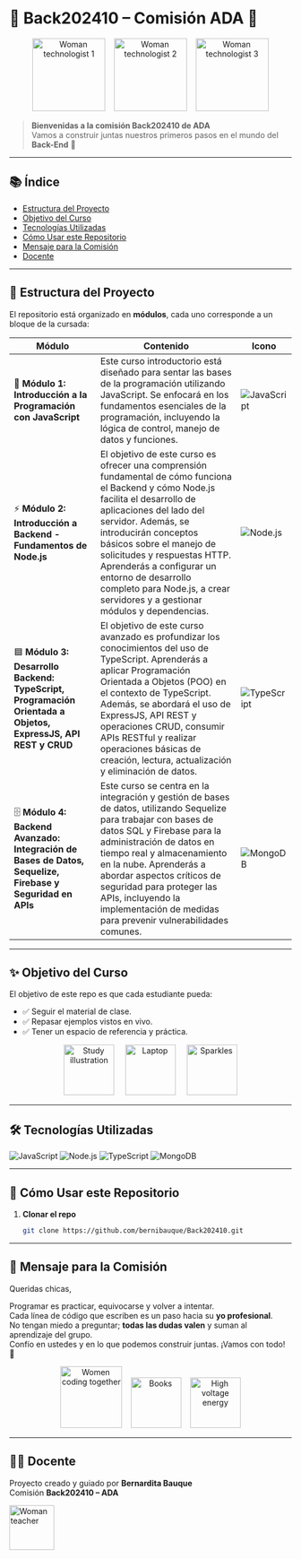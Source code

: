 # 🌸 Back202410 – Comisión ADA 🌸

<p align="center">
  <img alt="Woman technologist 1" src="https://openmoji.org/data/color/svg/1F469-200D-1F4BB.svg" width="130">
  &nbsp;&nbsp;
  <img alt="Woman technologist 2" src="https://openmoji.org/data/color/svg/1F469-1F3FD-200D-1F4BB.svg" width="130">
  &nbsp;&nbsp;
  <img alt="Woman technologist 3" src="https://openmoji.org/data/color/svg/1F469-1F3FB-200D-1F4BB.svg" width="130">
</p>

> **Bienvenidas a la comisión Back202410 de ADA**  
> Vamos a construir juntas nuestros primeros pasos en el mundo del **Back-End** 🚀

---

## 📚 Índice
- [Estructura del Proyecto](#-estructura-del-proyecto)
- [Objetivo del Curso](#-objetivo-del-curso)
- [Tecnologías Utilizadas](#-tecnologías-utilizadas)
- [Cómo Usar este Repositorio](#-cómo-usar-este-repositorio)
- [Mensaje para la Comisión](#-mensaje-para-la-comisión)
- [Docente](#-docente)

---

## 📂 Estructura del Proyecto

El repositorio está organizado en **módulos**, cada uno corresponde a un bloque de la cursada:

| Módulo | Contenido | Icono |
|---|---|---|
| 📘 **Módulo 1: Introducción a la Programación con JavaScript** | Este curso introductorio está diseñado para sentar las bases de la programación utilizando JavaScript. Se enfocará en los fundamentos esenciales de la programación, incluyendo la lógica de control, manejo de datos y funciones. | ![JavaScript](https://img.icons8.com/color/48/000000/javascript.png) |
| ⚡ **Módulo 2: Introducción a Backend - Fundamentos de Node.js** | El objetivo de este curso es ofrecer una comprensión fundamental de cómo funciona el Backend y cómo Node.js facilita el desarrollo de aplicaciones del lado del servidor. Además, se introducirán conceptos básicos sobre el manejo de solicitudes y respuestas HTTP. Aprenderás a configurar un entorno de desarrollo completo para Node.js, a crear servidores y a gestionar módulos y dependencias. | ![Node.js](https://img.icons8.com/color/48/000000/nodejs.png) |
| 🟦 **Módulo 3: Desarrollo Backend: TypeScript, Programación Orientada a Objetos, ExpressJS, API REST y CRUD** | El objetivo de este curso avanzado es profundizar los conocimientos del uso de TypeScript. Aprenderás a aplicar Programación Orientada a Objetos (POO) en el contexto de TypeScript. Además, se abordará el uso de ExpressJS, API REST y operaciones CRUD, consumir APIs RESTful y realizar operaciones básicas de creación, lectura, actualización y eliminación de datos. | ![TypeScript](https://img.icons8.com/color/48/000000/typescript.png) |
| 🗄️ **Módulo 4: Backend Avanzado: Integración de Bases de Datos, Sequelize, Firebase y Seguridad en APIs** | Este curso se centra en la integración y gestión de bases de datos, utilizando Sequelize para trabajar con bases de datos SQL y Firebase para la administración de datos en tiempo real y almacenamiento en la nube. Aprenderás a abordar aspectos críticos de seguridad para proteger las APIs, incluyendo la implementación de medidas para prevenir vulnerabilidades comunes. | ![MongoDB](https://img.icons8.com/color/48/000000/mongodb.png) |


---

## ✨ Objetivo del Curso

El objetivo de este repo es que cada estudiante pueda:

- ✅ Seguir el material de clase.
- ✅ Repasar ejemplos vistos en vivo.
- ✅ Tener un espacio de referencia y práctica.

<p align="center">
  <img alt="Study illustration" src="https://openmoji.org/data/color/svg/1F4DA.svg" width="90">
  &nbsp;&nbsp;&nbsp;
  <img alt="Laptop" src="https://openmoji.org/data/color/svg/1F4BB.svg" width="90">
  &nbsp;&nbsp;&nbsp;
  <img alt="Sparkles" src="https://openmoji.org/data/color/svg/2728.svg" width="90">
</p>

---

## 🛠️ Tecnologías Utilizadas

![JavaScript](https://img.shields.io/badge/JavaScript-F7DF1E?style=for-the-badge&logo=javascript&logoColor=000)
![Node.js](https://img.shields.io/badge/Node.js-339933?style=for-the-badge&logo=node.js&logoColor=fff)
![TypeScript](https://img.shields.io/badge/TypeScript-3178C6?style=for-the-badge&logo=typescript&logoColor=fff)
![MongoDB](https://img.shields.io/badge/MongoDB-47A248?style=for-the-badge&logo=mongodb&logoColor=fff)

---

## 🚀 Cómo Usar este Repositorio

1. **Clonar el repo**
   ```bash
   git clone https://github.com/bernibauque/Back202410.git

---

## 💜 Mensaje para la Comisión

Queridas chicas,

Programar es practicar, equivocarse y volver a intentar.  
Cada línea de código que escriben es un paso hacia su **yo profesional**.  
No tengan miedo a preguntar; **todas las dudas valen** y suman al aprendizaje del grupo.  
Confío en ustedes y en lo que podemos construir juntas. ¡Vamos con todo! 🌷

<p align="center">
  <img alt="Women coding together" src="https://openmoji.org/data/color/svg/1F469-200D-1F4BB.svg" width="110">
  &nbsp;&nbsp;
  <img alt="Books" src="https://openmoji.org/data/color/svg/1F4D6.svg" width="90">
  &nbsp;&nbsp;
  <img alt="High voltage energy" src="https://openmoji.org/data/color/svg/26A1.svg" width="90">
</p>

---

## 👩‍🏫 Docente

Proyecto creado y guiado por **Bernardita Bauque**  
Comisión **Back202410 – ADA**

<p align="left">
  <img alt="Woman teacher" src="https://openmoji.org/data/color/svg/1F469-200D-1F3EB.svg" width="80">
</p>
